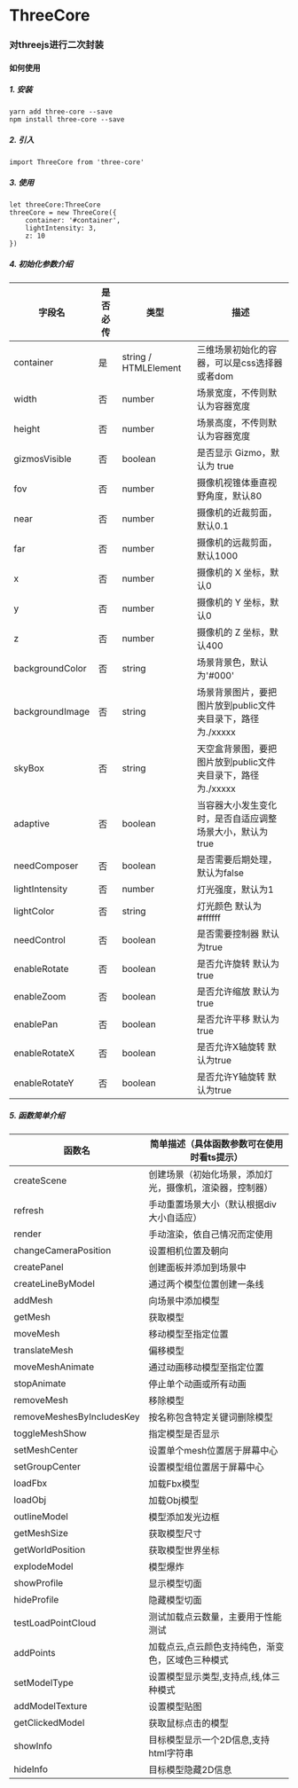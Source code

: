 ThreeCore
================
### 对threejs进行二次封装
#### 如何使用
##### 1. 安装
    yarn add three-core --save
    npm install three-core --save
##### 2. 引入    
    import ThreeCore from 'three-core'    
##### 3. 使用      
```
let threeCore:ThreeCore        
threeCore = new ThreeCore({
    container: '#container',
    lightIntensity: 3,
    z: 10
})     
```      
##### 4. 初始化参数介绍          

| 字段名      | 是否必传 | 类型   | 描述                                                                                      |
| ----------- | -------- | ------ | ----------------------------------------------------------------------------------------- |
| container    | 是       | string / HTMLElement | 三维场景初始化的容器，可以是css选择器或者dom |
| width  | 否       | number | 场景宽度，不传则默认为容器宽度                                                                |
| height  | 否       | number | 场景高度，不传则默认为容器宽度                    |
| gizmosVisible | 否       | boolean | 是否显示 Gizmo，默认为 true                                                        |
| fov | 否       | number | 摄像机视锥体垂直视野角度，默认80                                                        |
| near | 否       | number | 摄像机的近裁剪面，默认0.1                                                        |
| far | 否       | number | 摄像机的远裁剪面，默认1000                                                       |
| x | 否       | number | 摄像机的 X 坐标，默认0                                                       |
| y | 否       | number | 摄像机的 Y 坐标，默认0                                                       |
| z | 否       | number | 摄像机的 Z 坐标，默认400                                                       |
| backgroundColor | 否       | string | 场景背景色，默认为'#000'                                                       |
| backgroundImage | 否       | string | 场景背景图片，要把图片放到public文件夹目录下，路径为./xxxxx                                             |
| skyBox | 否       | string | 天空盒背景图，要把图片放到public文件夹目录下，路径为./xxxxx                                             |
| adaptive | 否       | boolean | 当容器大小发生变化时，是否自适应调整场景大小，默认为true                                             |
| needComposer | 否       | boolean | 是否需要后期处理，默认为false                                             |
| lightIntensity | 否       | number | 灯光强度，默认为1                                             |
| lightColor | 否       | string | 灯光颜色 默认为#ffffff                                             |
| needControl | 否       | boolean | 是否需要控制器 默认为true                                             |
| enableRotate | 否       | boolean | 是否允许旋转 默认为true                                             |
| enableZoom | 否       | boolean | 是否允许缩放 默认为true                                             |
| enablePan | 否       | boolean | 是否允许平移 默认为true                                             |
| enableRotateX | 否       | boolean | 是否允许X轴旋转 默认为true                                             |
| enableRotateY | 否       | boolean | 是否允许Y轴旋转 默认为true                                             |
##### 5. 函数简单介绍          

| 函数名                | 简单描述（具体函数参数可在使用时看ts提示）                           |
| --------------------- | ------------------------------ |
| createScene            | 创建场景（初始化场景，添加灯光，摄像机，渲染器，控制器）                      |
| refresh              | 手动重置场景大小（默认根据div大小自适应）    |
| render   | 手动渲染，依自己情况而定使用    |
| changeCameraPosition   | 设置相机位置及朝向    |
| createPanel   | 创建面板并添加到场景中    |
| createLineByModel   | 通过两个模型位置创建一条线    |
| addMesh   | 向场景中添加模型    |
| getMesh   | 获取模型    |
| moveMesh   | 移动模型至指定位置    |
| translateMesh   | 偏移模型    |
| moveMeshAnimate   | 通过动画移动模型至指定位置    |
| stopAnimate   | 停止单个动画或所有动画    |
| removeMesh   | 移除模型    |
| removeMeshesByIncludesKey   | 按名称包含特定关键词删除模型    |
| toggleMeshShow   | 指定模型是否显示    |
| setMeshCenter   | 设置单个mesh位置居于屏幕中心    |
| setGroupCenter   | 设置模型组位置居于屏幕中心    |
| loadFbx   | 加载Fbx模型    |
| loadObj   | 加载Obj模型    |
| outlineModel   | 模型添加发光边框    |
| getMeshSize   | 获取模型尺寸    |
| getWorldPosition   | 获取模型世界坐标    |
| explodeModel   | 模型爆炸    |
| showProfile   | 显示模型切面    |
| hideProfile   | 隐藏模型切面    |
| testLoadPointCloud   | 测试加载点云数量，主要用于性能测试    |
| addPoints   | 加载点云,点云颜色支持纯色，渐变色，区域色三种模式    |
| setModelType   | 设置模型显示类型,支持点,线,体三种模式    |
| addModelTexture   | 设置模型贴图    |
| getClickedModel   | 获取鼠标点击的模型    |
| showInfo   | 目标模型显示一个2D信息,支持html字符串    |
| hideInfo   | 目标模型隐藏2D信息    |